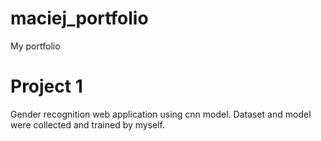 # maciej_portfolio
My portfolio

# Project 1
Gender recognition web application using cnn model.
Dataset and model were collected and trained by myself.

